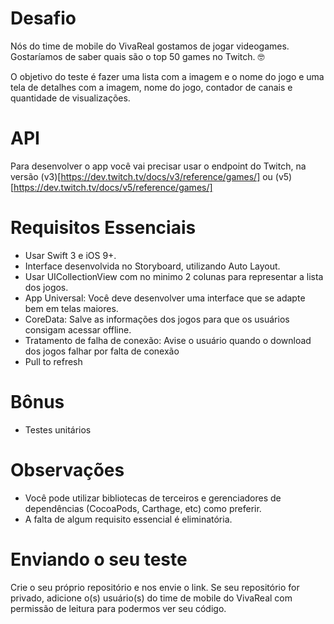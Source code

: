 # Desafio

Nós do time de mobile do VivaReal gostamos de jogar videogames. Gostaríamos de saber quais são o top 50 games no Twitch. 🤓

O objetivo do teste é fazer uma lista com a imagem e o nome do jogo e uma tela de detalhes com a imagem, nome do jogo, contador de canais e quantidade de visualizações.

# API

Para desenvolver o app você vai precisar usar o endpoint do Twitch, na versão (v3)[https://dev.twitch.tv/docs/v3/reference/games/] ou (v5)[https://dev.twitch.tv/docs/v5/reference/games/]

# Requisitos Essenciais

* Usar Swift 3 e iOS 9+.
* Interface desenvolvida no Storyboard, utilizando Auto Layout.
* Usar UICollectionView com no minimo 2 colunas para representar a lista dos jogos.
* App Universal: Você deve desenvolver uma interface que se adapte bem em telas maiores.
* CoreData: Salve as informações dos jogos para que os usuários consigam acessar offline.
* Tratamento de falha de conexão: Avise o usuário quando o download dos jogos falhar por falta de conexão
* Pull to refresh

# Bônus

* Testes unitários

# Observações

* Você pode utilizar bibliotecas de terceiros e gerenciadores de dependências (CocoaPods, Carthage, etc) como preferir.
* A falta de algum requisito essencial é eliminatória.

# Enviando o seu teste  

Crie o seu próprio repositório e nos envie o link. Se seu repositório for privado, adicione o(s) usuário(s) do time de mobile do VivaReal com permissão de leitura para podermos ver seu código.

